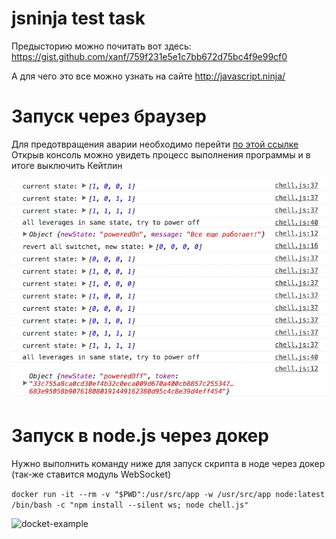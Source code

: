 # jsninja test task

Предысторию можно почитать вот здесь: https://gist.github.com/xanf/759f231e5e1c7bb672d75bc4f9e99cf0

А для чего это все можно узнать на сайте http://javascript.ninja/

# Запуск через браузер
Для предотвращения аварии необходимо перейти [по этой ссылке](http://ilagnev.com/jsninja)
Открыв консоль можно увидеть процесс выполнения программы и в итоге выключить Кейтлин

![resolved-example](resolved-example.png)

# Запуск в node.js через докер
Нужно выполнить команду ниже для запуск скрипта в ноде через докер (так-же ставится модуль WebSocket)

`docker run -it --rm -v "$PWD":/usr/src/app -w /usr/src/app node:latest /bin/bash -c "npm install --silent ws; node chell.js"`

![docket-example](docket-example.png)